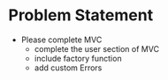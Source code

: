 # Problem Statement
* Please complete MVC 
  * complete the user section of MVC
  * include factory function
  * add custom Errors

